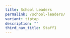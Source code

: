 ```yaml
---
title: School Leaders
permalink: /school-leaders/
variant: tiptap
description: ""
third_nav_title: Staff1
---
```

